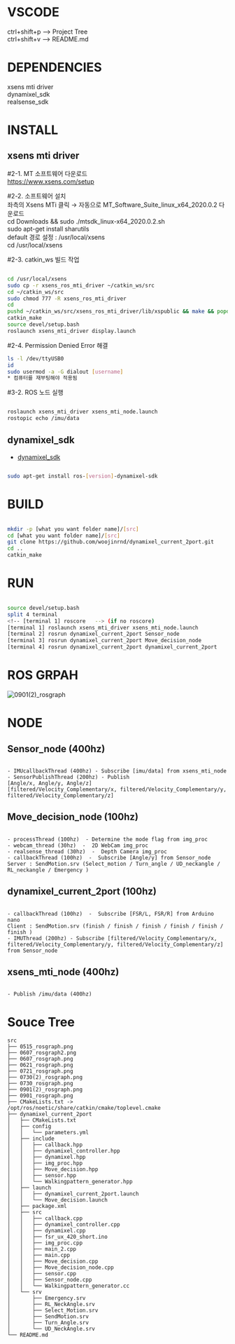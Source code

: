 # VSCODE
ctrl+shift+p --> Project Tree  
ctrl+shift+v --> README.md   


# DEPENDENCIES
xsens mti driver  
dynamixel_sdk  
realsense_sdk

# INSTALL
## xsens mti driver  
#2-1. MT 소프트웨어 다운로드  
https://www.xsens.com/setup  

#2-2. 소프트웨어 설치  
좌측의 Xsens MTi  클릭 → 자동으로 MT_Software_Suite_linux_x64_2020.0.2 다운로드  
cd Downloads && sudo ./mtsdk_linux-x64_2020.0.2.sh  
sudo apt-get install sharutils  
default 경로 설정 : /usr/local/xsens  
cd /usr/local/xsens  

#2-3. catkin_ws 빌드 작업  
```bash

cd /usr/local/xsens  
sudo cp -r xsens_ros_mti_driver ~/catkin_ws/src  
cd ~/catkin_ws/src  
sudo chmod 777 -R xsens_ros_mti_driver  
cd  
pushd ~/catkin_ws/src/xsens_ros_mti_driver/lib/xspublic && make && popd  
catkin_make    
source devel/setup.bash  
roslaunch xsens_mti_driver display.launch  

```

#2-4. Permission Denied Error 해결  
```bash
ls -l /dev/ttyUSB0  
id  
sudo usermod -a -G dialout [username]  
* 컴퓨터를 재부팅해야 적용됨  
```

#3-2. ROS 노드 실행  
```bash  

roslaunch xsens_mti_driver xsens_mti_node.launch  
rostopic echo /imu/data  

```  

## dynamixel_sdk
* [dynamixel_sdk](http://wiki.ros.org/dynamixel_sdk)  
```bash  

sudo apt-get install ros-[version]-dynamixel-sdk

```

# BUILD  
```bash

mkdir -p [what you want folder name]/[src]  
cd [what you want folder name]/[src]  
git clone https://github.com/woojinrnd/dynamixel_current_2port.git  
cd ..  
catkin_make  

```  

# RUN
```bash  

source devel/setup.bash  
split 4 terminal  
<!-- [terminal 1] roscore   --> (if no roscore)  
[terminal 1] roslaunch xsens_mti_driver xsens_mti_node.launch  
[terminal 2] rosrun dynamixel_current_2port Sensor_node  
[terminal 3] rosrun dynamixel_current_2port Move_decision_node  
[terminal 4] rosrun dynamixel_current_2port dynamixel_current_2port  

```  

# ROS GRPAH
![0901(2)_rosgraph](https://github.com/woojinrnd/dynamixel_current_2port/assets/122770475/e200799a-3900-4e65-bb6a-d9b0a7ae3a8f)

# NODE
## Sensor_node  (400hz)  
```

- IMUcallbackThread (400hz) - Subscribe [imu/data] from xsens_mti_node  
- SensorPublishThread (200hz) - Publish  
[Angle/x, Angle/y, Angle/z]    
[filtered/Velocity_Complementary/x, filtered/Velocity_Complementary/y, filtered/Velocity_Complementary/z]  

```

## Move_decision_node  (100hz)
```

- processThread (100hz)  - Determine the mode flag from img_proc    
- webcam_thread (30hz)  -  2D WebCam img_proc  
- realsense_thread (30hz)  -  Depth Camera img_proc  
- callbackThread (100hz)  -  Subscribe [Angle/y] from Sensor_node  
Server : SendMotion.srv (Select_motion / Turn_angle / UD_neckangle / RL_neckangle / Emergency )  

```

## dynamixel_current_2port (100hz)
```

- callbackThread (100hz)  -  Subscribe [FSR/L, FSR/R] from Arduino nano   
Client : SendMotion.srv (finish / finish / finish / finish / finish / finish )    
- IMUThread (200hz) - Subscribe [filtered/Velocity_Complementary/x, filtered/Velocity_Complementary/y, filtered/Velocity_Complementary/z] from Sensor_node  

```

## xsens_mti_node (400hz)
```

- Publish /imu/data (400hz)  

```

# Souce Tree
```
src
├── 0515_rosgraph.png
├── 0607_rosgraph2.png
├── 0607_rosgraph.png
├── 0621_rosgraph.png
├── 0721_rosgraph.png
├── 0730(2)_rosgraph.png
├── 0730_rosgraph.png
├── 0901(2)_rosgraph.png
├── 0901_rosgraph.png
├── CMakeLists.txt -> /opt/ros/noetic/share/catkin/cmake/toplevel.cmake
├── dynamixel_current_2port
│   ├── CMakeLists.txt
│   ├── config
│   │   └── parameters.yml
│   ├── include
│   │   ├── callback.hpp
│   │   ├── dynamixel_controller.hpp
│   │   ├── dynamixel.hpp
│   │   ├── img_proc.hpp
│   │   ├── Move_decision.hpp
│   │   ├── sensor.hpp
│   │   └── Walkingpattern_generator.hpp
│   ├── launch
│   │   ├── dynamixel_current_2port.launch
│   │   └── Move_decision.launch
│   ├── package.xml
│   ├── src
│   │   ├── callback.cpp
│   │   ├── dynamixel_controller.cpp
│   │   ├── dynamixel.cpp
│   │   ├── fsr_ux_420_short.ino
│   │   ├── img_proc.cpp
│   │   ├── main_2.cpp
│   │   ├── main.cpp
│   │   ├── Move_decision.cpp
│   │   ├── Move_decision_node.cpp
│   │   ├── sensor.cpp
│   │   ├── Sensor_node.cpp
│   │   └── Walkingpattern_generator.cc
│   └── srv
│       ├── Emergency.srv
│       ├── RL_NeckAngle.srv
│       ├── Select_Motion.srv
│       ├── SendMotion.srv
│       ├── Turn_Angle.srv
│       └── UD_NeckAngle.srv
└── README.md
```
